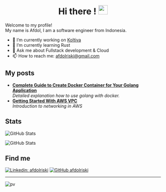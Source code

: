 <h1 align="center">Hi there ! <img src="https://emojis.slackmojis.com/emojis/images/1643514389/3643/cool-doge.gif?1643514389" width="30"/></h1>

Welcome to my profile! <br/>
My name is Afdol, I am a software engineer from Indonesia.

- 🔭 I’m currently working on [Koltiva](https://www.koltiva.com)
- 🌱 I’m currently learning Rust
- 💬 Ask me about Fullstack development & Cloud
- 📫 How to reach me: afdolriski@gmail.com

<h2>My posts</h2>
<ul>
  <li><a href="https://medium.com/gitconnected/complete-guide-to-create-docker-container-for-your-golang-application-80f3fb59a15e"><b>Complete Guide to Create Docker Container for Your Golang Application</b></a><br/><i>Detailed explanation how to use golang with docker.</i></li>
  <li><a href="https://medium.com/better-programming/getting-started-with-aws-vpc-ae23ecf75743"><b>Getting Started With AWS VPC</b></a><br/><i>Introduction to networking in AWS</i></li>
</ul>

<h2>Stats</h2>
<p><img src="https://github-readme-stats.vercel.app/api?username=afdolriski&amp;show_icons=true" alt="GitHub Stats"></p>
<p><img src="https://github-readme-stats.vercel.app/api/top-langs?username=afdolriski&&layout=compact&langs_count=10" alt="GitHub Stats"></p>

<h2>Find me</h2>

[![Linkedin: afdolriski](https://img.shields.io/badge/-Afdol_Rizki_Halim-blue?style=flat-square&logo=Linkedin&logoColor=white&link=https://www.linkedin.com/in/afdolriski/)](https://www.linkedin.com/in/afdolriski/)
[![GitHub afdolriski](https://img.shields.io/github/followers/afdolriski?label=follow&style=social)](https://github.com/afdolriski)

---

![pv](https://pageview.vercel.app/?github_user=afdolriski)
